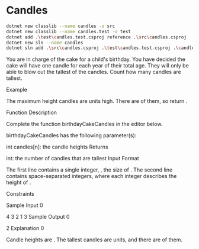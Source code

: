 # Candles

```bash
dotnet new classlib --name candles -o src
dotnet new classlib --name candles.test -o test
dotnet add .\test\candles.test.csproj reference .\src\candles.csproj
dotnet new sln --name candles
dotnet sln add .\src\candles.csproj .\test\candles.test.csproj .\candles.sln
```

You are in charge of the cake for a child's birthday. You have decided the cake will have one candle for each year of their total age. They will only be able to blow out the tallest of the candles. Count how many candles are tallest.

Example

The maximum height candles are  units high. There are  of them, so return .

Function Description

Complete the function birthdayCakeCandles in the editor below.

birthdayCakeCandles has the following parameter(s):

int candles[n]: the candle heights
Returns

int: the number of candles that are tallest
Input Format

The first line contains a single integer, , the size of .
The second line contains  space-separated integers, where each integer  describes the height of .

Constraints

Sample Input 0

4
3 2 1 3
Sample Output 0

2
Explanation 0

Candle heights are . The tallest candles are  units, and there are  of them.
